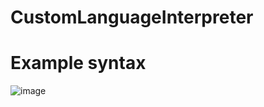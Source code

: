 # CustomLanguageInterpreter

# Example syntax 

![image](https://user-images.githubusercontent.com/98561646/235478376-df9c8479-3361-4a24-90ed-b50db36692dc.png)
